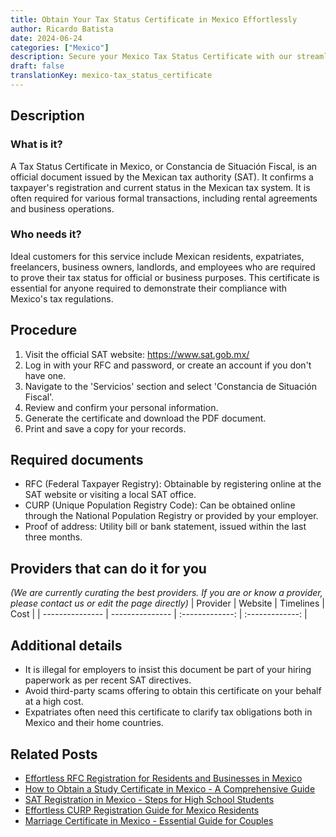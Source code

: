 ```yaml
---
title: Obtain Your Tax Status Certificate in Mexico Effortlessly
author: Ricardo Batista
date: 2024-06-24
categories: ["Mexico"]
description: Secure your Mexico Tax Status Certificate with our streamlined process. Avoid complications and ensure compliance with SAT requirements.
draft: false
translationKey: mexico-tax_status_certificate
---
```


## Description
### What is it?
A Tax Status Certificate in Mexico, or Constancia de Situación Fiscal, is an official document issued by the Mexican tax authority (SAT). It confirms a taxpayer's registration and current status in the Mexican tax system. It is often required for various formal transactions, including rental agreements and business operations.

### Who needs it?
Ideal customers for this service include Mexican residents, expatriates, freelancers, business owners, landlords, and employees who are required to prove their tax status for official or business purposes. This certificate is essential for anyone required to demonstrate their compliance with Mexico's tax regulations.

## Procedure

1. Visit the official SAT website: https://www.sat.gob.mx/
2. Log in with your RFC and password, or create an account if you don't have one.
3. Navigate to the 'Servicios' section and select 'Constancia de Situación Fiscal'.
4. Review and confirm your personal information.
5. Generate the certificate and download the PDF document.
6. Print and save a copy for your records.


## Required documents

- RFC (Federal Taxpayer Registry): Obtainable by registering online at the SAT website or visiting a local SAT office.
- CURP (Unique Population Registry Code): Can be obtained online through the National Population Registry or provided by your employer.
- Proof of address: Utility bill or bank statement, issued within the last three months.


## Providers that can do it for you
_(We are currently curating the best providers. If you are or know a provider, please contact us or edit the page directly)_
| Provider        |     Website     |     Timelines    |       Cost      |
| --------------- | --------------- |  :-------------: | :-------------: |

## Additional details

- It is illegal for employers to insist this document be part of your hiring paperwork as per recent SAT directives.
- Avoid third-party scams offering to obtain this certificate on your behalf at a high cost.
- Expatriates often need this certificate to clarify tax obligations both in Mexico and their home countries.

## Related Posts

- [Effortless RFC Registration for Residents and Businesses in Mexico](https://tramitit.com/english/guides/mexico/rfc_registration/)
- [How to Obtain a Study Certificate in Mexico - A Comprehensive Guide](https://tramitit.com/english/guides/mexico/study_certificate/)
- [SAT Registration in Mexico - Steps for High School Students](https://tramitit.com/english/guides/mexico/sat_registration/)
- [Effortless CURP Registration Guide for Mexico Residents](https://tramitit.com/english/guides/mexico/curp_registration/)
- [Marriage Certificate in Mexico - Essential Guide for Couples](https://tramitit.com/english/guides/mexico/marriage_certificate/)